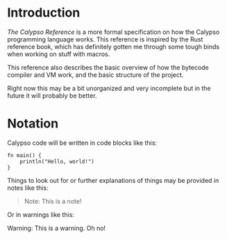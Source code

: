# Introduction

*The Calypso Reference* is a more formal specification on how the Calypso programming language works. This reference is inspired by the Rust reference book, which has definitely gotten me through some tough binds when working on stuff with macros.

This reference also describes the basic overview of how the bytecode compiler and VM work, and the basic structure of the project.

Right now this may be a bit unorganized and very incomplete but in the future it will probably be better.

# Notation

Calypso code will be written in code blocks like this:

```cal
fn main() {
    println("Hello, world!")
}
```

Things to look out for or further explanations of things may be provided in notes like this:
> Note: This is a note!

Or in warnings like this:

<div class="warning">

Warning: This is a warning. Oh no!

</div>